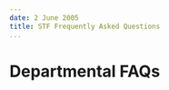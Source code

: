 ```yaml
---
date: 2 June 2005
title: STF Frequently Asked Questions
...
```


Departmental FAQs
=================
